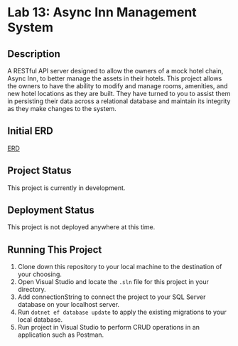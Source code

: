 # Lab 13: Async Inn Management System

## Description
A RESTful API server designed to allow the owners of a mock hotel chain, Async Inn, to better manage the assets in their hotels. This project allows the owners to have the ability to modify and manage rooms, amenities, and new hotel locations as they are built. They have turned to you to assist them in persisting their data across a relational database and maintain its integrity as they make changes to the system.

## Initial ERD
[ERD](AsyncInnERD.jpg)

## Project Status
This project is currently in development.

## Deployment Status
This project is not deployed anywhere at this time.

## Running This Project
1. Clone down this repository to your local machine to the destination of your choosing.
2. Open Visual Studio and locate the ` .sln ` file for this project in your directory.
3. Add connectionString to connect the project to your SQL Server database on your localhost server.
4. Run ` dotnet ef database update ` to apply the existing migrations to your local database.
5. Run project in Visual Studio to perform CRUD operations in an application such as Postman.


